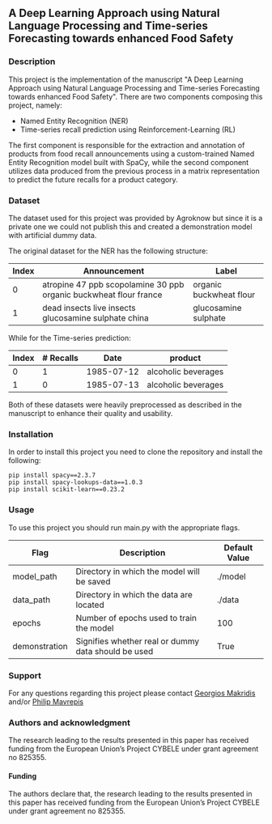 ## A Deep Learning Approach using Natural Language Processing and Time-series Forecasting towards enhanced Food Safety

### Description
This project is the implementation of the manuscript "A Deep Learning Approach 
using Natural Language Processing and Time-series Forecasting towards enhanced Food Safety".
There are two components composing this project, namely:
- Named Entity Recognition (NER)
- Time-series recall prediction using Reinforcement-Learning (RL)

The first component is responsible for the extraction and annotation of products 
from food recall announcements using a custom-trained Named Entity Recognition model built
with SpaCy, while the second component utilizes data produced from the previous process in a
matrix representation to predict the future recalls for a product category.

### Dataset
The dataset used for this project was provided by Agroknow but since it is a private 
one we could not publish this
and created a demonstration model with artificial dummy data.

The original dataset for the NER has the following structure:

 Index| Announcement | Label |
--- | --- | --- | 
0 | atropine 47 ppb scopolamine 30 ppb organic buckwheat flour france | organic buckwheat flour |
1 |dead insects live insects glucosamine sulphate china | glucosamine sulphate

While for the Time-series prediction:

 Index| # Recalls | Date | product |
--- | --- | --- | --- |
0 | 1 | 1985-07-12 |alcoholic beverages
1 |0 | 1985-07-13 | alcoholic beverages

Both of these datasets were heavily preprocessed as described in the manuscript to enhance 
their quality and usability.

### Installation
In order to install this project you need to clone the repository and install
the following:
```
pip install spacy==2.3.7
pip install spacy-lookups-data==1.0.3
pip install scikit-learn==0.23.2
```
### Usage
To use this project you should run main.py with the appropriate flags.

Flag| Description | Default Value |
--- | --- | --- | 
model_path | Directory in which the model will be saved | ./model |
data_path | Directory in which the data are located | ./data |
epochs | Number of epochs used to train the model | 100 |
demonstration | Signifies whether real or dummy data should be used | True


### Support 
For any questions regarding this project please contact
[Georgios Makridis](mailto:geomac.mac@gmail.com) and/or 
[Philip Mavrepis](mailto:philipmavrepis@gmail.com)

### Authors and acknowledgment
The research leading to the results presented in this paper has received funding from the 
European Union’s Project CYBELE under grant agreement no 825355.
#### Funding
The authors declare that, the research leading to the results presented in this paper has 
received funding from the European Union’s Project CYBELE under grant agreement no 825355.